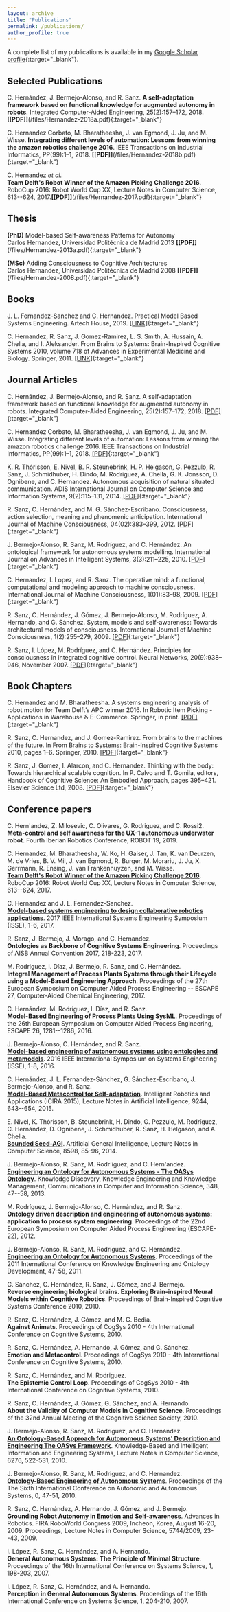 ```yaml
---
layout: archive
title: "Publications"
permalink: /publications/
author_profile: true
---
```


A complete list of my publications is available in my [Google Scholar profile](https://scholar.google.com/citations?user=aZ6Cuh0AAAAJ&hl=en){:target="_blank"}.

## Selected Publications

C. Hernández, J. Bermejo-Alonso, and R. Sanz. **A self-adaptation framework based on functional knowledge for augmented autonomy in robots**. Integrated Computer-Aided Engineering, 25(2):157–172, 2018.
**[[PDF]]**(/files/Hernandez-2018a.pdf){:target="_blank"}

C. Hernandez Corbato, M. Bharatheesha, J. van Egmond, J. Ju, and M. Wisse. **Integrating different levels of automation: Lessons from winning the amazon robotics challenge 2016**. IEEE Transactions on Industrial Informatics, PP(99):1–1,
2018.
**[[PDF]]**(/files/Hernandez-2018b.pdf){:target="_blank"}

C. Hernandez _et al._  
**Team Delft's Robot Winner of the Amazon Picking Challenge 2016**. RoboCup 2016: Robot World Cup XX, Lecture Notes in Computer Science, 613--624, 2017.**[[PDF]]**(/files/Hernandez-2017.pdf){:target="_blank"}

## Thesis
**(PhD)** Model-based Self-awareness Patterns for Autonomy  
Carlos Hernandez, Universidad Politécnica de Madrid 2013 **[[PDF]]**(/files/Hernandez-2013a.pdf){:target="_blank"}

**(MSc)** Adding Consciousness to Cognitive Architectures  
Carlos Hernandez, Universidad Politécnica de Madrid 2008 **[[PDF]]**(/files/Hernandez-2008.pdf){:target="_blank"}


## Books
J. L. Fernandez-Sanchez and C. Hernandez. Practical Model Based Systems Engineering. Artech House, 2019.
[[LINK]](https://us.artechhouse.com/Practical-Model-Based-Systems-Engineering-P2032.aspx){:target="_blank"}

C. Hernandez, R. Sanz, J. Gomez-Ramirez, L. S. Smith, A. Hussain, A. Chella, and I. Aleksander. From Brains to Systems: Brain-Inspired Cognitive Systems 2010, volume 718 of Advances in Experimental Medicine and Biology. Springer, 2011.
[[LINK]](http://dx.doi.org/10.1007/978-1-4614-0164-3){:target="_blank"}

## Journal Articles

C. Hernández, J. Bermejo-Alonso, and R. Sanz. A self-adaptation
framework based on functional knowledge for augmented autonomy in
robots. Integrated Computer-Aided Engineering, 25(2):157–172, 2018.
[[PDF]](/files/Hernandez-2018a.pdf){:target="_blank"}

C. Hernandez Corbato</span>, M. Bharatheesha, J. van Egmond,
J. Ju, and M. Wisse. Integrating different levels of automation:
Lessons from winning the amazon robotics challenge 2016. IEEE Transactions on Industrial Informatics, PP(99):1–1,
2018.
[[PDF]](/files/Hernandez-2018b.pdf){:target="_blank"}

K. R. Th<span>ó</span>risson, E. Nivel, B. R. Steunebrink, H. P.
Helgason, G. Pezzulo, R. Sanz, J. Schmidhuber, H. Dindo, M. Rodriguez,
A. Chella, G. K. Jonsson, D. Ognibene, and C. Hernandez. Autonomous
acquisition of natural situated communication. ADIS International Journal on Computer Science and Information Systems, 9(2):115–131, 2014.
[[PDF]](/files/Thorisson-2014.pdf){:target="_blank"}

R. Sanz, C. Hern<span>á</span>ndez, and M. G.
S<span>á</span>nchez-Escribano. Consciousness, action selection,
meaning and phenomenic anticipation. International Journal of Machine Consciousness, 04(02):383–399, 2012.
[[PDF]](/files/Sanz-2012.pdf){:target="_blank"}

J. Bermejo-Alonso, R. Sanz, M. Rodr<span>ı́</span>guez, and
C. Hern<span>á</span>ndez. An ontological framework for autonomous
systems modelling. International Journal on Advances in Intelligent Systems, 3(3):211–225, 2010.
[[PDF]](/files/Bermejo-Alonso-2010.pdf){:target="_blank"}

C. Hernandez, I. Lopez, and R. Sanz. The operative mind: a functional,
computational and modeling approach to machine consciousness. International Journal of Machine Consciousness,
1(01):83–98, 2009.
[[PDF]](/files/Hernandez-2009.pdf){:target="_blank"}

R. Sanz, C. Hern<span>á</span>ndez, J. G<span>ó</span>mez,
J. Bermejo-Alonso, M. Rodr<span>ı́</span>guez, A. Hernando, and
G. S<span>á</span>nchez. System, models and self-awareness: Towards
architectural models of consciousness. International Journal of Machine Consciousness, 1(2):255–279, 2009.
[[PDF]](/files/Sanz-2009.pdf){:target="_blank"}

R. Sanz, I. L<span>ó</span>pez, M. Rodr<span>ı́</span>guez, and
C. Hern<span>á</span>ndez. Principles for consciousness in integrated
cognitive control. Neural Networks, 20(9):938–946, November 2007.
[[PDF]](/files/Sanz-2007.pdf){:target="_blank"}

## Book Chapters

C. Hernandez and M. Bharatheesha. A systems engineering analysis of robot motion for Team Delft’s APC winner 2016. In Robotic Item Picking - Applications in Warehouse & E-Commerce. Springer, in print.
[[PDF]](/files/Hernandez-2019.pdf){:target="_blank"}

R. Sanz, C. Hernandez, and J. Gomez-Ramirez. From brains to the machines of the future. In From Brains to Systems: Brain-Inspired Cognitive Systems 2010, pages 1–6. Springer, 2010.
[[PDF]](/files/Sanz-2010d.pdf){:target="_blank"}

R. Sanz, J. Gomez, I. Alarcon, and C. Hernandez. Thinking with the body: Towards hierarchical scalable cognition. In P. Calvo and T. Gomila, editors, Handbook of Cognitive Science: An Embodied Approach, pages 395–421. Elsevier Science Ltd, 2008.
[[PDF]](/files/Sanz-2008a.pdf){:target="_blank"}


## Conference papers

C. Hern\'andez, Z. Milosevic, C. Olivares, G. Rodriguez, and C. Rossi2.  
**Meta-control and self awareness for the UX-1 autonomous underwater robot**. Fourth Iberian Robotics Conference, ROBOT'19, 2019.

C. Hernandez, M. Bharatheesha, W. Ko, H. Gaiser, J. Tan, K. van Deurzen, M. de Vries, B. V. Mil, J. van Egmond, R. Burger, M. Morariu, J. Ju, X. Gerrmann, R. Ensing, J. van Frankenhuyzen, and M. Wisse.  
[**Team Delft's Robot Winner of the Amazon Picking Challenge 2016**](http://arxiv.org/abs/1610.05514). RoboCup 2016: Robot World Cup XX, Lecture Notes in Computer Science, 613--624, 2017.

C. Hernandez and J. L. Fernandez-Sanchez.  
[**Model-based systems engineering to design collaborative robotics applications**](http://dx.doi.org/10.1109/SysEng.2017.8088258). 2017 IEEE International Systems Engineering Symposium (ISSE), 1-6, 2017.

R. Sanz, J. Bermejo, J. Morago, and C. Hernandez.  
**Ontologies as Backbone of Cognitive Systems Engineering**. Proceedings of AISB Annual Convention 2017, 218-223, 2017.

M. Rodriguez, I. Díaz, J. Bermejo, R. Sanz, and C. Hernández.  
**Integral Management of Process Plants Systems through their Lifecycle using a Model-Based Engineering Approach**. Proceedings of the 27th European Symposium on Computer Aided Process Engineering -- ESCAPE 27, Computer-Aided Chemical Engineering, 2017.

C. Hernández, M. Rodríguez, I. Díaz, and R. Sanz.  
**Model-Based Engineering of Process Plants Using SysML**. Proceedings of the 26th European Symposium on Computer Aided Process Engineering, ESCAPE 26, 1281--1286, 2016.

J. Bermejo-Alonso, C. Hernández, and R. Sanz.  
[**Model-based engineering of autonomous systems using ontologies and metamodels**](http://dx.doi.org/10.1109/SysEng.2016.7753185). 2016 IEEE International Symposium on Systems Engineering (ISSE), 1-8, 2016.

C. Hernández, J. L. Fernandez-Sánchez, G. Sánchez-Escribano, J. Bermejo-Alonso, and R. Sanz.  
[**Model-Based Metacontrol for Self-adaptation**](https://doi.org/10.1007/978-3-319-22879-2_58). Intelligent Robotics and Applications (ICIRA 2015), Lecture Notes in Artificial Intelligence, 9244, 643--654, 2015.

E. Nivel, K. Thórisson, B. Steunebrink, H. Dindo, G. Pezzulo, M. Rodríguez, C. Hernández, D. Ognibene, J. Schmidhuber, R. Sanz, H. Helgason, and A. Chella.  
[**Bounded Seed-AGI**](http://dx.doi.org/10.1007/978-3-319-09274-4_9). Artificial General Intelligence, Lecture Notes in Computer Science, 8598, 85-96, 2014.

J. Bermejo-Alonso, R. Sanz, M. Rodr\'iguez, and C. Hern\'andez.  
[**Engineering an Ontology for Autonomous Systems - The OASys Ontology**](http://www.keod.ic3k.org/KEOD2011/). Knowledge Discovery, Knowledge Engineering and Knowledge Management, Communications in Computer and Information Science, 348, 47--58, 2013.

M. Rodríguez, J. Bermejo-Alonso, C. Hernández, and R. Sanz.  
**Ontology driven description and engineering of autonomous systems: application to process system engineering**. Proceedings of the 22nd European Symposium on Computer Aided Process Engineering (ESCAPE-22), 2012.

J. Bermejo-Alonso, R. Sanz, M. Rodríguez, and C. Hernández.  
[**Engineering an Ontology for Autonomous Systems**](http://www.keod.ic3k.org/KEOD2011/). Proceedings of the 2011 International Conference on Knowledge Engineering and Ontology Development, 47-58, 2011.

G. Sánchez, C. Hernández, R. Sanz, J. Gómez, and J. Bermejo.  
**Reverse engineering biological brains. Exploring Brain-inspired Neural Models within Cognitive Robotics**. Proceedings of Brain-Inspired Cognitive Systems Conference 2010, 2010.

R. Sanz, C. Hernández, J. Gómez, and M. G. Bedia.  
**Against Animats**. Proceedings of CogSys 2010 - 4th International Conference on Cognitive Systems, 2010.

R. Sanz, C. Hernández, A. Hernando, J. Gómez, and G. Sánchez.  
**Emotion and Metacontrol**. Proceedings of CogSys 2010 - 4th International Conference on Cognitive Systems, 2010.

R. Sanz, C. Hernández, and M. Rodriguez.  
**The Epistemic Control Loop**. Proceedings of CogSys 2010 - 4th International Conference on Cognitive Systems, 2010.

R. Sanz, C. Hernández, J. Gómez, G. Sánchez, and A. Hernando.  
**About the Validity of Computer Models in Cognitive Science**. Proceedings of the 32nd Annual Meeting of the Cognitive Science Society, 2010.

J. Bermejo-Alonso, R. Sanz, M. Rodríguez, and C. Hernández.  
[**An Ontology-Based Approach for Autonomous Systems' Description and Engineering The OASys Framework**](http://link.springer.com/chapter/10.1007%2F978-3-642-15387-7_56). Knowledge-Based and Intelligent Information and Engineering Systems, Lecture Notes in Computer Science, 6276, 522-531, 2010.

J. Bermejo-Alonso, R. Sanz, M. Rodriguez, and C. Hernandez.  
[**Ontology-Based Engineering of Autonomous Systems**](http://doi.ieeecomputersociety.org/10.1109/ICAS.2010.15). Proceedings of the The Sixth International Conference on Autonomic and Autonomous Systems, 0, 47-51, 2010.

R. Sanz, C. Hernández, A. Hernando, J. Gómez, and J. Bermejo.  
[**Grounding Robot Autonomy in Emotion and Self-awareness**](http://dx.doi.org/10.1007/978-3-642-03983-6_7). Advances in Robotics. FIRA RoboWorld Congress 2009, Incheon, Korea, August 16-20, 2009. Proceedings, Lecture Notes in Computer Science, 5744/2009, 23--43, 2009.

I. López, R. Sanz, C. Hernández, and A. Hernando.  
**General Autonomous Systems: The Principle of Minimal Structure**. Proceedings of the 16th International Conference on Systems Science, 1, 198-203, 2007.

I. López, R. Sanz, C. Hernández, and A. Hernando.  
**Perception in General Autonomous Systems**. Proceedings of the 16th International Conference on Systems Science, 1, 204-210, 2007.

